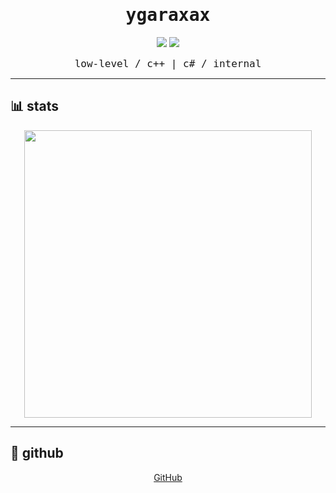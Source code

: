 <h1 align="center" style="font-family:monospace;">ygaraxax</h1>

<p align="center">
  <img src="https://img.shields.io/badge/C++-080020?style=for-the-badge&logo=c%2B%2B&logoColor=violet">
  <img src="https://img.shields.io/badge/C-080020?style=for-the-badge&logo=c&logoColor=violet">
</p>

<p align="center"><code style="font-size:16px;">low-level / с++ | c# / internal</code></p>

---

## 📊 stats

<p align="center">
  <img src="https://github-readme-stats.vercel.app/api?username=ygaraxax&show_icons=true&hide=issues&hide_title=true&theme=tokyonight&border_radius=6" width="460">
</p>

---


## 📡 github

<p align="center">
  <a href="https://github.com/ygaraxax">GitHub</a>
</p>
